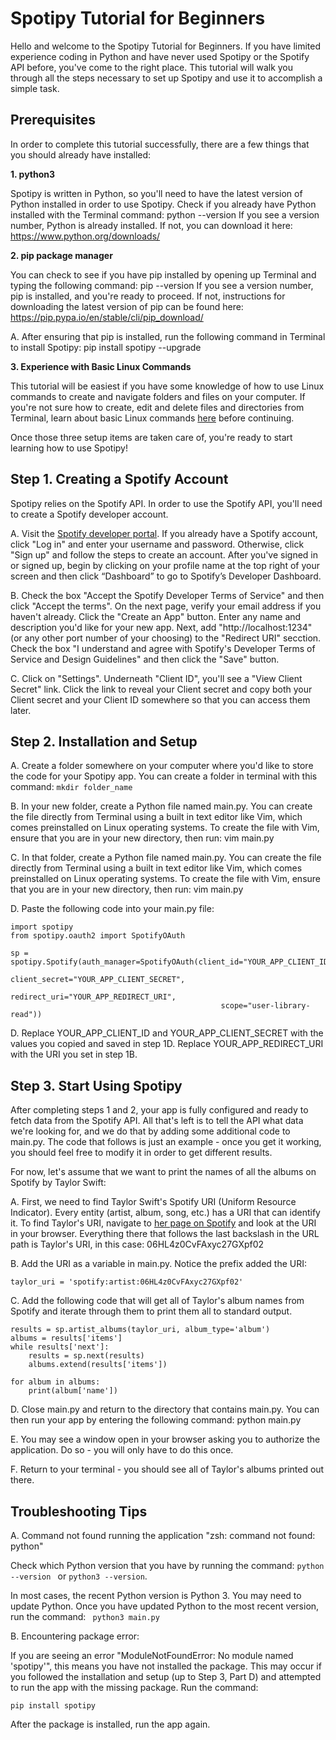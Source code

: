# Spotipy Tutorial for Beginners
Hello and welcome to the Spotipy Tutorial for Beginners. If you have limited experience coding in Python and have never used Spotipy or the Spotify API before, you've come to the right place. This tutorial will walk you through all the steps necessary to set up Spotipy and use it to accomplish a simple task.

## Prerequisites
In order to complete this tutorial successfully, there are a few things that you should already have installed:

**1. python3**

Spotipy is written in Python, so you'll need to have the latest version of Python installed in order to use Spotipy. Check if you already have Python installed with the Terminal command: python --version
If you see a version number, Python is already installed. If not, you can download it here: https://www.python.org/downloads/

**2. pip package manager** 

You can check to see if you have pip installed by opening up Terminal and typing the following command: pip --version
If you see a version number, pip is installed, and you're ready to proceed. If not, instructions for downloading the latest version of pip can be found      here: https://pip.pypa.io/en/stable/cli/pip_download/

A. After ensuring that pip is installed, run the following command in Terminal to install Spotipy: pip install spotipy --upgrade

**3. Experience with Basic Linux Commands**

This tutorial will be easiest if you have some knowledge of how to use Linux commands to create and navigate folders and files on your computer. If you're not sure how to create, edit and delete files and directories from Terminal, learn about basic Linux commands [here](https://ubuntu.com/tutorials/command-line-for-beginners#1-overview) before continuing.

Once those three setup items are taken care of, you're ready to start learning how to use Spotipy!

## Step 1. Creating a Spotify Account
Spotipy relies on the Spotify API. In order to use the Spotify API, you'll need to create a Spotify developer account.

A. Visit the [Spotify developer portal](https://developer.spotify.com/dashboard/). If you already have a Spotify account, click "Log in" and enter your username and password. Otherwise, click "Sign up" and follow the steps to create an account. After you've signed in or signed up, begin by clicking on your profile name at the top right of your screen and then click “Dashboard” to go to Spotify’s Developer Dashboard.

B. Check the box "Accept the Spotify Developer Terms of Service" and then click "Accept the terms". On the next page, verify your email address if you haven't already. Click the "Create an App" button. Enter any name and description you'd like for your new app. Next, add "http://localhost:1234" (or any other port number of your choosing) to the "Redirect URI" secction. Check the box "I understand and agree with Spotify's Developer Terms of Service and Design Guidelines" and then click the "Save" button.

C. Click on "Settings". Underneath "Client ID", you'll see a "View Client Secret" link. Click the link to reveal your Client secret and copy both your Client secret and your Client ID somewhere so that you can access them later.

## Step 2. Installation and Setup

A. Create a folder somewhere on your computer where you'd like to store the code for your Spotipy app. You can create a folder in terminal with this command:  ```mkdir folder_name```

B. In your new folder, create a Python file named main.py. You can create the file directly from Terminal using a built in text editor like Vim, which comes preinstalled on Linux operating systems. To create the file with Vim, ensure that you are in your new directory, then run: vim main.py

C. In that folder, create a Python file named main.py. You can create the file directly from Terminal using a built in text editor like Vim, which comes preinstalled on Linux operating systems. To create the file with Vim, ensure that you are in your new directory, then run: vim main.py

D. Paste the following code into your main.py file:
```
import spotipy
from spotipy.oauth2 import SpotifyOAuth

sp = spotipy.Spotify(auth_manager=SpotifyOAuth(client_id="YOUR_APP_CLIENT_ID",
                                               client_secret="YOUR_APP_CLIENT_SECRET",
                                               redirect_uri="YOUR_APP_REDIRECT_URI",
                                               scope="user-library-read"))
```
D. Replace YOUR_APP_CLIENT_ID and YOUR_APP_CLIENT_SECRET with the values you copied and saved in step 1D. Replace YOUR_APP_REDIRECT_URI with the URI you set in step 1B.

## Step 3. Start Using Spotipy

After completing steps 1 and 2, your app is fully configured and ready to fetch data from the Spotify API. All that's left is to tell the API what data we're looking for, and we do that by adding some additional code to main.py. The code that follows is just an example - once you get it working, you should feel free to modify it in order to get different results.

For now, let's assume that we want to print the names of all the albums on Spotify by Taylor Swift:

A. First, we need to find Taylor Swift's Spotify URI (Uniform Resource Indicator). Every entity (artist, album, song, etc.) has a URI that can identify it. To find Taylor's URI, navigate to [her page on Spotify](https://open.spotify.com/artist/06HL4z0CvFAxyc27GXpf02) and look at the URI in your browser. Everything there that follows the last backslash in the URL path is Taylor's URI, in this case: 06HL4z0CvFAxyc27GXpf02

B. Add the URI as a variable in main.py. Notice the prefix added the URI:
```
taylor_uri = 'spotify:artist:06HL4z0CvFAxyc27GXpf02'
```
C. Add the following code that will get all of Taylor's album names from Spotify and iterate through them to print them all to standard output.
```
results = sp.artist_albums(taylor_uri, album_type='album')
albums = results['items']
while results['next']:
    results = sp.next(results)
    albums.extend(results['items'])

for album in albums:
    print(album['name'])
```

D. Close main.py and return to the directory that contains main.py. You can then run your app by entering the following command: python main.py

E. You may see a window open in your browser asking you to authorize the application. Do so - you will only have to do this once.

F. Return to your terminal - you should see all of Taylor's albums printed out there.

## Troubleshooting Tips
A. Command not found running the application "zsh: command not found: python"

Check which Python version that you have by running the command:
```python --version ``` or ```python3 --version```.

In most cases, the recent Python version is Python 3. You may need to update Python. Once you have updated Python to the most recent version, run the command:
``` python3 main.py```

B. Encountering package error:

If you are seeing an error "ModuleNotFoundError: No module named 'spotipy'", this means you have not installed the package. This may occur if you followed the installation and setup (up to Step 3, Part D) and attempted to run the app with the missing package.
Run the command:
```
pip install spotipy
```
After the package is installed, run the app again.
